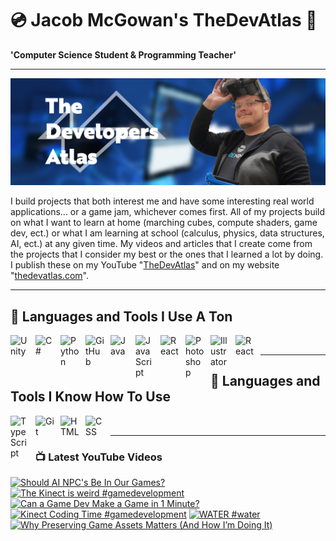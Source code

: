 # 💿 Jacob McGowan's TheDevAtlas 💽

**'Computer Science Student & Programming Teacher'**

---

!["Banner"](/photos/banner.png)

I build projects that both interest me and have some interesting real world applications... or a game jam, whichever comes first. All of my projects build on what I want to learn at home (marching cubes, compute shaders, game dev, ect.) or what I am learning at school (calculus, physics, data structures, AI, ect.) at any given time. My videos and articles that I create come from the projects that I consider my best or the ones that I learned a lot by doing. I publish these on my YouTube "[TheDevAtlas](https://www.youtube.com/@thedevatlas)" and on my website "[thedevatlas.com](https://www.thedevatlas.com/)".

---

## 💾 Languages and Tools I Use A Ton

<img align="left" alt="Unity" width="30px" style="padding-right:10px;" src="https://cdn.jsdelivr.net/gh/devicons/devicon@latest/icons/unity/unity-original.svg" />
<img align="left" alt="C#" width="30px" style="padding-right:10px;" src="https://cdn.jsdelivr.net/gh/devicons/devicon@latest/icons/csharp/csharp-original.svg" />
<img align="left" alt="Python" width="30px" style="padding-right:10px;" src="https://cdn.jsdelivr.net/gh/devicons/devicon@latest/icons/python/python-original.svg" />
<img align="left" alt="GitHub" width="30px" style="padding-right:10px;" src="https://cdn.jsdelivr.net/gh/devicons/devicon/icons/github/github-original.svg" />
<img align="left" alt="Java" width="30px" style="padding-right:10px;" src="https://cdn.jsdelivr.net/gh/devicons/devicon/icons/java/java-original.svg"/>
<img align="left" alt="JavaScript" width="30px" style="padding-right:10px;" src="https://cdn.jsdelivr.net/gh/devicons/devicon/icons/javascript/javascript-plain.svg" />
<img align="left" alt="React" width="30px" style="padding-right:10px;" src="https://cdn.jsdelivr.net/gh/devicons/devicon/icons/react/react-original.svg" />
<img align="left" alt="Photoshop" width="30px" style="padding-right:10px;" src="https://cdn.jsdelivr.net/gh/devicons/devicon@latest/icons/photoshop/photoshop-original.svg" />
<img align="left" alt="Illustrator" width="30px" style="padding-right:10px;" src="https://cdn.jsdelivr.net/gh/devicons/devicon@latest/icons/illustrator/illustrator-plain.svg" />
<img align="left" alt="React" width="30px" style="padding-right:10px;" src="https://cdn.jsdelivr.net/gh/devicons/devicon@latest/icons/premierepro/premierepro-original.svg" />

<br />

---

## 🧠 Languages and Tools I Know How To Use

<img align="left" alt="TypeScript" width="30px" style="padding-right:10px;" src="https://cdn.jsdelivr.net/gh/devicons/devicon/icons/typescript/typescript-plain.svg" />
<img align="left" alt="Git" width="30px" style="padding-right:10px;" src="https://cdn.jsdelivr.net/gh/devicons/devicon/icons/git/git-original.svg" />
<img align="left" alt="HTML" width="30px" style="padding-right:10px;" src="https://cdn.jsdelivr.net/gh/devicons/devicon/icons/html5/html5-plain.svg" />
<img align="left" alt="CSS" width="30px" style="padding-right:10px;" src="https://cdn.jsdelivr.net/gh/devicons/devicon/icons/css3/css3-plain.svg" />

<br />

---

### 📺 Latest YouTube Videos

<!-- BEGIN YOUTUBE-CARDS -->
[![Should AI NPC's Be In Our Games?](https://ytcards.demolab.com/?id=PnnS3AO4sTA&title=Should+AI+NPC%27s+Be+In+Our+Games%3F&lang=en&timestamp=1726194055&background_color=%230d1117&title_color=%23ffffff&stats_color=%23dedede&max_title_lines=1&width=250&border_radius=5 "Should AI NPC's Be In Our Games?")](https://www.youtube.com/watch?v=PnnS3AO4sTA)
[![The Kinect is weird #gamedevelopment](https://ytcards.demolab.com/?id=LAG1iNK6i-0&title=The+Kinect+is+weird+%23gamedevelopment&lang=en&timestamp=1726152249&background_color=%230d1117&title_color=%23ffffff&stats_color=%23dedede&max_title_lines=1&width=250&border_radius=5 "The Kinect is weird #gamedevelopment")](https://www.youtube.com/watch?v=LAG1iNK6i-0)
[![Can a Game Dev Make a Game in 1 Minute?](https://ytcards.demolab.com/?id=xJWj4lkcCTU&title=Can+a+Game+Dev+Make+a+Game+in+1+Minute%3F&lang=en&timestamp=1726079054&background_color=%230d1117&title_color=%23ffffff&stats_color=%23dedede&max_title_lines=1&width=250&border_radius=5 "Can a Game Dev Make a Game in 1 Minute?")](https://www.youtube.com/watch?v=xJWj4lkcCTU)
[![Kinect Coding Time #gamedevelopment](https://ytcards.demolab.com/?id=YPfvCCwOv1A&title=Kinect+Coding+Time+%23gamedevelopment&lang=en&timestamp=1726065838&background_color=%230d1117&title_color=%23ffffff&stats_color=%23dedede&max_title_lines=1&width=250&border_radius=5 "Kinect Coding Time #gamedevelopment")](https://www.youtube.com/watch?v=YPfvCCwOv1A)
[![WATER #water](https://ytcards.demolab.com/?id=rpEwdCtGHfA&title=WATER+%23water&lang=en&timestamp=1725970524&background_color=%230d1117&title_color=%23ffffff&stats_color=%23dedede&max_title_lines=1&width=250&border_radius=5 "WATER #water")](https://www.youtube.com/watch?v=rpEwdCtGHfA)
[![Why Preserving Game Assets Matters (And How I’m Doing It)](https://ytcards.demolab.com/?id=yj5JVR5vx4k&title=Why+Preserving+Game+Assets+Matters+%28And+How+I%E2%80%99m+Doing+It%29&lang=en&timestamp=1725952650&background_color=%230d1117&title_color=%23ffffff&stats_color=%23dedede&max_title_lines=1&width=250&border_radius=5 "Why Preserving Game Assets Matters (And How I’m Doing It)")](https://www.youtube.com/watch?v=yj5JVR5vx4k)
<!-- END YOUTUBE-CARDS -->
#
